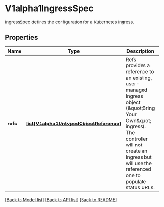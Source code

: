 # V1alpha1IngressSpec

IngressSpec defines the configuration for a Kubernetes Ingress.
## Properties
Name | Type | Description | Notes
------------ | ------------- | ------------- | -------------
**refs** | [**list[V1alpha1UntypedObjectReference]**](V1alpha1UntypedObjectReference.md) | Refs provides a reference to an existing, user-managed Ingress object (\&quot;Bring Your Own\&quot; ingress). The controller will not create an Ingress but will use the referenced one to populate status URLs. | [optional] 

[[Back to Model list]](../README.md#documentation-for-models) [[Back to API list]](../README.md#documentation-for-api-endpoints) [[Back to README]](../README.md)


